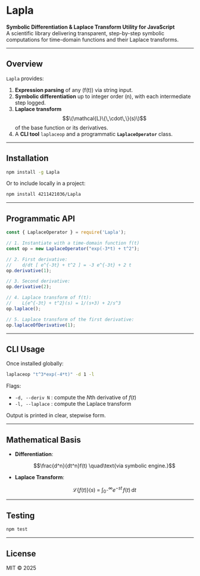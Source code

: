 # Lapla

**Symbolic Differentiation & Laplace Transform Utility for JavaScript**  
A scientific library delivering transparent, step-by-step symbolic computations for time-domain functions and their Laplace transforms.

---

## Overview

`Lapla` provides:

1. **Expression parsing** of any \(f(t)\) via string input.  
2. **Symbolic differentiation** up to integer order \(n\), with each intermediate step logged.  
3. **Laplace transform** $$\(\mathcal{L}\{\,\cdot\,\}(s)\)$$ of the base function or its derivatives.  
4. A **CLI tool** `laplaceop` and a programmatic **`LaplaceOperator`** class.

---

## Installation

```bash
npm install -g Lapla
````

Or to include locally in a project:

```bash
npm install 4211421036/Lapla
```

---

## Programmatic API

```js
const { LaplaceOperator } = require('Lapla');

// 1. Instantiate with a time-domain function f(t)
const op = new LaplaceOperator("exp(-3*t) + t^2");

// 2. First derivative:
//    d/dt [ e^{-3t} + t^2 ] = -3 e^{-3t} + 2 t
op.derivative(1);

// 3. Second derivative:
op.derivative(2);

// 4. Laplace transform of f(t):
//    L{e^{-3t} + t^2}(s) = 1/(s+3) + 2/s^3
op.laplace();

// 5. Laplace transform of the first derivative:
op.laplaceOfDerivative(1);
```

---

## CLI Usage

Once installed globally:

```bash
laplaceop "t^3*exp(-4*t)" -d 1 -l
```

Flags:

* `-d, --deriv N` : compute the $N$th derivative of $f(t)$
* `-l, --laplace` : compute the Laplace transform

Output is printed in clear, stepwise form.

---

## Mathematical Basis

* **Differentiation**:

  $$\frac{d^n}{dt^n}f(t) \quad\text{via symbolic engine.}$$

* **Laplace Transform**:

  $$\mathcal{L}\{f(t)\}(s) \;=\; \int_{0^-}^{\infty} e^{-s t}\,f(t)\,\mathrm{d}t$$

---

## Testing

```bash
npm test
```

---

## License

MIT © 2025
